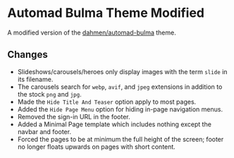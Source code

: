 # Automad Bulma Theme Modified

A modified version of the [dahmen/automad-bulma](https://packages.automad.org/dahmen/automad-bulma) theme.  

## Changes

- Slideshows/carousels/heroes only display images with the term `slide` in its filename.  
- The carousels search for `webp`, `avif`, and `jpeg` extensions in addition to the stock `png` and `jpg`.
- Made the `Hide Title And Teaser` option apply to most pages.
- Added the `Hide Page Menu` option for hiding in-page navigation menus.
- Removed the sign-in URL in the footer.
- Added a Minimal Page template which includes nothing except the navbar and footer.  
- Forced the pages to be at minimum the full height of the screen; footer no longer floats upwards on pages with short content.
